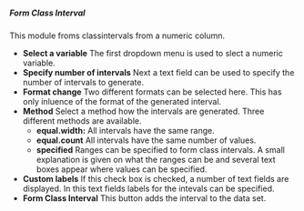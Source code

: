 <h5>Form Class Interval</h5>
This module froms classintervals from a numeric column. 

- **Select a variable** The first dropdown menu is used to slect a numeric 
variable.
- **Specify number of intervals** Next a text field can be used to specify the 
number of intervals to generate.
- **Format change** Two different formats can be selected here. This has only 
inluence of the format of the generated interval.
- **Method** Select a method how the intervals are generated. Three different 
methods are available.
	* **equal.width:** All intervals have the same range.
	* **equal.count** All intervals have the same number of values.
	* **specified** Ranges can be specified to form class intervals. A small 
		 	explanation is given on what the ranges can be and 
			several text boxes appear where values can be specified.
- **Custom labels** If this check box is checked, a number of text fields are 
displayed. In this text fields labels for the intevals can be specified.
- **Form Class Interval** This button adds the interval to the data set.  

